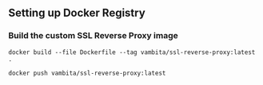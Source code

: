 ## Setting up Docker Registry

### Build the custom SSL Reverse Proxy image

`docker build --file Dockerfile --tag vambita/ssl-reverse-proxy:latest .`

`docker push vambita/ssl-reverse-proxy:latest`
